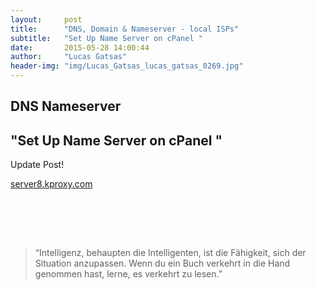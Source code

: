 ```yaml
---
layout:     post
title:      "DNS, Domain & Nameserver - local ISPs"
subtitle:   "Set Up Name Server on cPanel "
date:       2015-05-28 14:00:44
author:     "Lucas Gatsas"
header-img: "img/Lucas_Gatsas_lucas_gatsas_0269.jpg"
---
```

<h2 class="section-heading">DNS Nameserver</h2>
<h2 class="section-heading">"Set Up Name Server on cPanel "</h2>

Update Post!

<a href="http://server8.kproxy.com/invalid.jsp">server8.kproxy.com</a>

<br><br>

<!--
<div class="row">
        <div class="col-md-4"></div>
        <div class="col-lg-4 col-sm-12 text-center"><img class="img-circle img-responsive img-center" src="{{ site.baseurl }}/img/uccnFS0T-1.jpg" alt="Lucas Gatsas - Sebastian Senf">  <h3>Sebastian Senf aka. Mustardamus<br>
                    <small> Full Stack Web Developer @ Akrasia - Germany</small><br>
                    <small><a href="http://akrasia.me/#/about" class="text-center">www.akrasia.me</a></small>

                </h3></div>
        <div class="col-md-4"></div>
      </div>
-->



<br>
<blockquote>
“Intelligenz, behaupten die Intelligenten, ist die Fähigkeit, sich der Situation anzupassen. Wenn du ein Buch verkehrt in die Hand genommen hast, lerne, es verkehrt zu lesen.” 
</blockquote>

